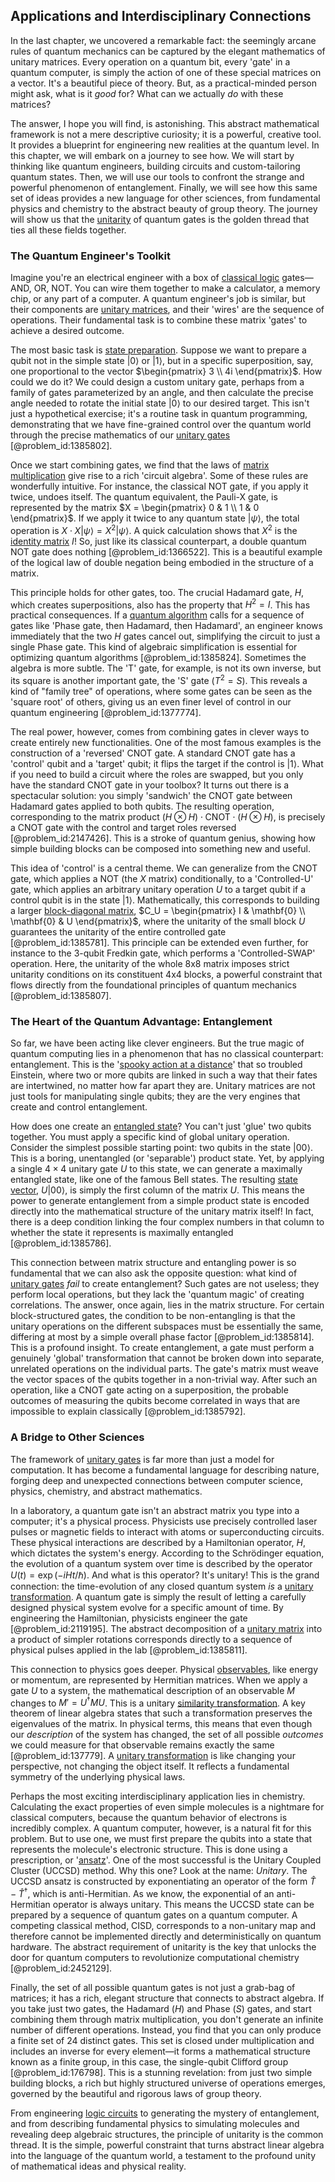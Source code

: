 ## Applications and Interdisciplinary Connections

In the last chapter, we uncovered a remarkable fact: the seemingly arcane rules of quantum mechanics can be captured by the elegant mathematics of unitary matrices. Every operation on a quantum bit, every 'gate' in a quantum computer, is simply the action of one of these special matrices on a vector. It's a beautiful piece of theory. But, as a practical-minded person might ask, what is it *good* for? What can we actually *do* with these matrices?

The answer, I hope you will find, is astonishing. This abstract mathematical framework is not a mere descriptive curiosity; it is a powerful, creative tool. It provides a blueprint for engineering new realities at the quantum level. In this chapter, we will embark on a journey to see how. We will start by thinking like quantum engineers, building circuits and custom-tailoring quantum states. Then, we will use our tools to confront the strange and powerful phenomenon of entanglement. Finally, we will see how this same set of ideas provides a new language for other sciences, from fundamental physics and chemistry to the abstract beauty of group theory. The journey will show us that the [unitarity](@article_id:138279) of quantum gates is the golden thread that ties all these fields together.

### The Quantum Engineer's Toolkit

Imagine you're an electrical engineer with a box of [classical logic](@article_id:264417) gates—AND, OR, NOT. You can wire them together to make a calculator, a memory chip, or any part of a computer. A quantum engineer's job is similar, but their components are [unitary matrices](@article_id:199883), and their 'wires' are the sequence of operations. Their fundamental task is to combine these matrix 'gates' to achieve a desired outcome.

The most basic task is [state preparation](@article_id:151710). Suppose we want to prepare a qubit not in the simple state $|0\rangle$ or $|1\rangle$, but in a specific superposition, say, one proportional to the vector $\begin{pmatrix} 3 \\ 4i \end{pmatrix}$. How could we do it? We could design a custom unitary gate, perhaps from a family of gates parameterized by an angle, and then calculate the precise angle needed to rotate the initial state $|0\rangle$ to our desired target. This isn't just a hypothetical exercise; it's a routine task in quantum programming, demonstrating that we have fine-grained control over the quantum world through the precise mathematics of our [unitary gates](@article_id:151663) [@problem_id:1385802].

Once we start combining gates, we find that the laws of [matrix multiplication](@article_id:155541) give rise to a rich 'circuit algebra'. Some of these rules are wonderfully intuitive. For instance, the classical NOT gate, if you apply it twice, undoes itself. The quantum equivalent, the Pauli-X gate, is represented by the matrix $X = \begin{pmatrix} 0 & 1 \\ 1 & 0 \end{pmatrix}$. If we apply it twice to any quantum state $|\psi\rangle$, the total operation is $X \cdot X |\psi\rangle = X^2 |\psi\rangle$. A quick calculation shows that $X^2$ is the [identity matrix](@article_id:156230) $I$! So, just like its classical counterpart, a double quantum NOT gate does nothing [@problem_id:1366522]. This is a beautiful example of the logical law of double negation being embodied in the structure of a matrix.

This principle holds for other gates, too. The crucial Hadamard gate, $H$, which creates superpositions, also has the property that $H^2 = I$. This has practical consequences. If a [quantum algorithm](@article_id:140144) calls for a sequence of gates like 'Phase gate, then Hadamard, then Hadamard', an engineer knows immediately that the two $H$ gates cancel out, simplifying the circuit to just a single Phase gate. This kind of algebraic simplification is essential for optimizing quantum algorithms [@problem_id:1385824]. Sometimes the algebra is more subtle. The 'T' gate, for example, is not its own inverse, but its square is another important gate, the 'S' gate ($T^2 = S$). This reveals a kind of "family tree" of operations, where some gates can be seen as the 'square root' of others, giving us an even finer level of control in our quantum engineering [@problem_id:1377774].

The real power, however, comes from combining gates in clever ways to create entirely new functionalities. One of the most famous examples is the construction of a 'reversed' CNOT gate. A standard CNOT gate has a 'control' qubit and a 'target' qubit; it flips the target if the control is $|1\rangle$. What if you need to build a circuit where the roles are swapped, but you only have the standard CNOT gate in your toolbox? It turns out there is a spectacular solution: you simply 'sandwich' the CNOT gate between Hadamard gates applied to both qubits. The resulting operation, corresponding to the matrix product $(H \otimes H) \cdot \text{CNOT} \cdot (H \otimes H)$, is precisely a CNOT gate with the control and target roles reversed [@problem_id:2147426]. This is a stroke of quantum genius, showing how simple building blocks can be composed into something new and useful.

This idea of 'control' is a central theme. We can generalize from the CNOT gate, which applies a NOT (the $X$ matrix) conditionally, to a 'Controlled-U' gate, which applies an arbitrary unitary operation $U$ to a target qubit if a control qubit is in the state $|1\rangle$. Mathematically, this corresponds to building a larger [block-diagonal matrix](@article_id:145036), $C_U = \begin{pmatrix} I & \mathbf{0} \\ \mathbf{0} & U \end{pmatrix}$, where the unitarity of the small block $U$ guarantees the unitarity of the entire controlled gate [@problem_id:1385781]. This principle can be extended even further, for instance to the 3-qubit Fredkin gate, which performs a 'Controlled-SWAP' operation. Here, the unitarity of the whole 8x8 matrix imposes strict unitarity conditions on its constituent 4x4 blocks, a powerful constraint that flows directly from the foundational principles of quantum mechanics [@problem_id:1385807].

### The Heart of the Quantum Advantage: Entanglement

So far, we have been acting like clever engineers. But the true magic of quantum computing lies in a phenomenon that has no classical counterpart: entanglement. This is the '[spooky action at a distance](@article_id:142992)' that so troubled Einstein, where two or more qubits are linked in such a way that their fates are intertwined, no matter how far apart they are. Unitary matrices are not just tools for manipulating single qubits; they are the very engines that create and control entanglement.

How does one create an [entangled state](@article_id:142422)? You can't just 'glue' two qubits together. You must apply a specific kind of global unitary operation. Consider the simplest possible starting point: two qubits in the state $|00\rangle$. This is a boring, unentangled (or 'separable') product state. Yet, by applying a single $4 \times 4$ unitary gate $U$ to this state, we can generate a maximally entangled state, like one of the famous Bell states. The resulting [state vector](@article_id:154113), $U|00\rangle$, is simply the first column of the matrix $U$. This means the power to generate entanglement from a simple product state is encoded directly into the mathematical structure of the unitary matrix itself! In fact, there is a deep condition linking the four complex numbers in that column to whether the state it represents is maximally entangled [@problem_id:1385786].

This connection between matrix structure and entangling power is so fundamental that we can also ask the opposite question: what kind of [unitary gates](@article_id:151663) *fail* to create entanglement? Such gates are not useless; they perform local operations, but they lack the 'quantum magic' of creating correlations. The answer, once again, lies in the matrix structure. For certain block-structured gates, the condition to be non-entangling is that the unitary operations on the different subspaces must be essentially the same, differing at most by a simple overall phase factor [@problem_id:1385814]. This is a profound insight. To create entanglement, a gate must perform a genuinely 'global' transformation that cannot be broken down into separate, unrelated operations on the individual parts. The gate's matrix must weave the vector spaces of the qubits together in a non-trivial way. After such an operation, like a CNOT gate acting on a superposition, the probable outcomes of measuring the qubits become correlated in ways that are impossible to explain classically [@problem_id:1385792].

### A Bridge to Other Sciences

The framework of [unitary gates](@article_id:151663) is far more than just a model for computation. It has become a fundamental language for describing nature, forging deep and unexpected connections between computer science, physics, chemistry, and abstract mathematics.

In a laboratory, a quantum gate isn't an abstract matrix you type into a computer; it's a physical process. Physicists use precisely controlled laser pulses or magnetic fields to interact with atoms or superconducting circuits. These physical interactions are described by a Hamiltonian operator, $H$, which dictates the system's energy. According to the Schrödinger equation, the evolution of a quantum system over time is described by the operator $U(t) = \exp(-iHt/\hbar)$. And what is this operator? It's unitary! This is the grand connection: the time-evolution of any closed quantum system *is* a [unitary transformation](@article_id:152105). A quantum gate is simply the result of letting a carefully designed physical system evolve for a specific amount of time. By engineering the Hamiltonian, physicists engineer the gate [@problem_id:2119195]. The abstract decomposition of a [unitary matrix](@article_id:138484) into a product of simpler rotations corresponds directly to a sequence of physical pulses applied in the lab [@problem_id:1385811].

This connection to physics goes deeper. Physical [observables](@article_id:266639), like energy or momentum, are represented by Hermitian matrices. When we apply a gate $U$ to a system, the mathematical description of an observable $M$ changes to $M' = U^\dagger M U$. This is a unitary [similarity transformation](@article_id:152441). A key theorem of linear algebra states that such a transformation preserves the eigenvalues of the matrix. In physical terms, this means that even though our *description* of the system has changed, the set of all possible *outcomes* we could measure for that observable remains exactly the same [@problem_id:137779]. A [unitary transformation](@article_id:152105) is like changing your perspective, not changing the object itself. It reflects a fundamental symmetry of the underlying physical laws.

Perhaps the most exciting interdisciplinary application lies in chemistry. Calculating the exact properties of even simple molecules is a nightmare for classical computers, because the quantum behavior of electrons is incredibly complex. A quantum computer, however, is a natural fit for this problem. But to use one, we must first prepare the qubits into a state that represents the molecule's electronic structure. This is done using a prescription, or '[ansatz](@article_id:183890)'. One of the most successful is the Unitary Coupled Cluster (UCCSD) method. Why this one? Look at the name: *Unitary*. The UCCSD ansatz is constructed by exponentiating an operator of the form $\hat{T} - \hat{T}^\dagger$, which is anti-Hermitian. As we know, the exponential of an anti-Hermitian operator is always unitary. This means the UCCSD state can be prepared by a sequence of quantum gates on a quantum computer. A competing classical method, CISD, corresponds to a non-unitary map and therefore cannot be implemented directly and deterministically on quantum hardware. The abstract requirement of unitarity is the key that unlocks the door for quantum computers to revolutionize computational chemistry [@problem_id:2452129].

Finally, the set of all possible quantum gates is not just a grab-bag of matrices; it has a rich, elegant structure that connects to abstract algebra. If you take just two gates, the Hadamard ($H$) and Phase ($S$) gates, and start combining them through matrix multiplication, you don't generate an infinite number of different operations. Instead, you find that you can only produce a finite set of 24 distinct gates. This set is closed under multiplication and includes an inverse for every element—it forms a mathematical structure known as a finite group, in this case, the single-qubit Clifford group [@problem_id:176798]. This is a stunning revelation: from just two simple building blocks, a rich but highly structured universe of operations emerges, governed by the beautiful and rigorous laws of group theory.

From engineering [logic circuits](@article_id:171126) to generating the mystery of entanglement, and from describing fundamental physics to simulating molecules and revealing deep algebraic structures, the principle of unitarity is the common thread. It is the simple, powerful constraint that turns abstract linear algebra into the language of the quantum world, a testament to the profound unity of mathematical ideas and physical reality.